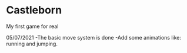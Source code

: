 # Castleborn
My first game for real


05/07/2021
-The basic move system is done
-Add some animations like: running and jumping.
